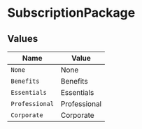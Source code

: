 # SubscriptionPackage


## Values

| Name           | Value          |
| -------------- | -------------- |
| `None`         | None           |
| `Benefits`     | Benefits       |
| `Essentials`   | Essentials     |
| `Professional` | Professional   |
| `Corporate`    | Corporate      |
